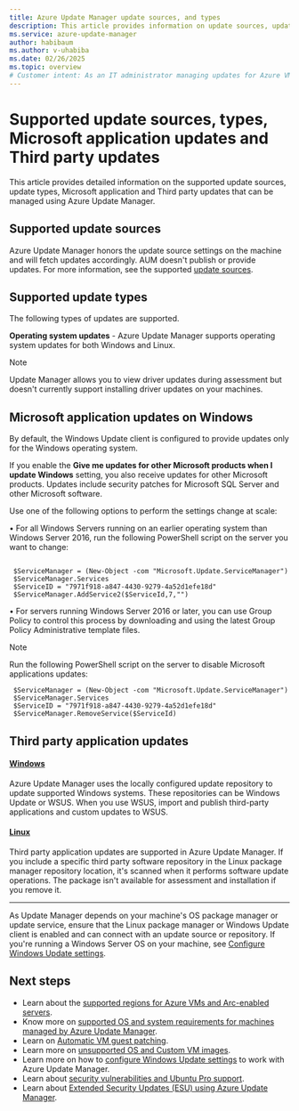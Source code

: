 ```yaml
---
title: Azure Update Manager update sources, and types
description: This article provides information on update sources, update types, Microsoft updates and Third party updates for managing updates on your Azure VMs and servers.
ms.service: azure-update-manager
author: habibaum
ms.author: v-uhabiba
ms.date: 02/26/2025
ms.topic: overview
# Customer intent: As an IT administrator managing updates for Azure VMs and servers, I want to understand supported update sources and types, so that I can ensure my systems receive the necessary Microsoft and third-party application updates efficiently.
---
```


# Supported update sources, types, Microsoft application updates and Third party updates

This article provides detailed information on the supported update sources, update types, Microsoft application and Third party updates that can be managed using Azure Update Manager.

## Supported update sources

Azure Update Manager honors the update source settings on the machine and will fetch updates accordingly. AUM doesn't publish or provide updates.
For more information, see the  supported [update sources](workflow-update-manager.md#update-source). 

## Supported update types
The following types of updates are supported.

**Operating system updates** - Azure Update Manager supports operating system updates for both Windows and Linux.

>[!NOTE]
> Update Manager allows you to view driver updates during assessment but doesn't currently support installing driver updates on your machines.

## Microsoft application updates on Windows

By default, the Windows Update client is configured to provide updates only for the Windows operating system. 

If you enable the **Give me updates for other Microsoft products when I update Windows** setting, you also receive updates for other Microsoft products. Updates include security patches for Microsoft SQL Server and other Microsoft software.

Use one of the following options to perform the settings change at scale:

•	For all Windows Servers running on an earlier operating system than Windows Server 2016, run the following PowerShell script on the server you want to change:

   ```azurepowershell-interactive
    
    $ServiceManager = (New-Object -com "Microsoft.Update.ServiceManager")
    $ServiceManager.Services
    $ServiceID = "7971f918-a847-4430-9279-4a52d1efe18d"
    $ServiceManager.AddService2($ServiceId,7,"")
   ```

•	For servers running Windows Server 2016 or later, you can use Group Policy to control this process by downloading and using the latest Group Policy Administrative template files.

> [!NOTE]
> Run the following PowerShell script on the server to disable Microsoft applications updates:

   ```azurepowershell-interactive
    $ServiceManager = (New-Object -com "Microsoft.Update.ServiceManager")
    $ServiceManager.Services
    $ServiceID = "7971f918-a847-4430-9279-4a52d1efe18d"
    $ServiceManager.RemoveService($ServiceId)
   ```

## Third party application updates

#### [Windows](#tab/third-party-win)

Azure Update Manager uses the locally configured update repository to update supported Windows systems. These repositories can be Windows Update or WSUS. When you use WSUS, import and publish third-party applications and custom updates to WSUS.

#### [Linux](#tab/third-party-lin)

Third party application updates are supported in Azure Update Manager. If you include a specific third party software repository in the Linux package manager repository location, it's scanned when it performs software update operations. 
The package isn't available for assessment and installation if you remove it.

---

As Update Manager depends on your machine's OS package manager or update service, ensure that the Linux package manager or Windows Update client is enabled and can connect with an update source or repository. If you're running a Windows Server OS on your machine, see [Configure Windows Update settings](configure-wu-agent.md).


## Next steps

- Learn about the [supported regions for Azure VMs and Arc-enabled servers](supported-regions.md).
- Know more on [supported OS and system requirements for machines managed by Azure Update Manager](support-matrix-updates.md).
- Learn on [Automatic VM guest patching](support-matrix-automatic-guest-patching.md).
- Learn more on [unsupported OS and Custom VM images](unsupported-workloads.md).
- Learn more on how to [configure Windows Update settings](configure-wu-agent.md) to work with Azure Update Manager. 
- Learn about [security vulnerabilities and Ubuntu Pro support](security-awareness-ubuntu-support.md).
- Learn about [Extended Security Updates (ESU) using Azure Update Manager](extended-security-updates.md).

